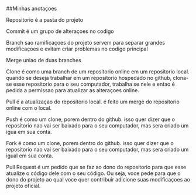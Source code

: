 ##Minhas anotaçoes


Repositorio
é a pasta do projeto

Commit 
é um grupo de alteraçoes no codigo

Branch
sao ramificaçoes do projeto servem para separar grandes modificaçoes e evitam criar problemas no codigo principal

Merge 
uniao de duas branches 

Clone
é como uma branch de um repositorio online em um repositorio local.
quando se deseja trabalhar em um repositorio hospedado no github,
clona-se esse repositorio para o seu computador, trabalha se nele e 
entao é pedida a permissao para atualizar as alteraçoes online.

Pull
é a atualizaçao do repositorio local. é feito um merge do repositorio
online com o local.

Push
é como um clone, porem dentro do github. isso quer dizer que o 
repositorio nao vai ser baixado para o seu computador, mas sera criado
um igua em sua conta.

Fork
é como um clone, porem dentro do github. isso quer dizer que o repositorio
nao vai ser baixado para o seu computador, mas sera criado um igual em sua conta.

Pull Request
é um pedido que se faz ao dono do repositorio para que esse atualize 
o código dele com o seu código. Ou seja, voce pede para que o dono 
do projeto ao qual voce quer contribuir adicione suas modificaçoes ao
projeto oficial.
